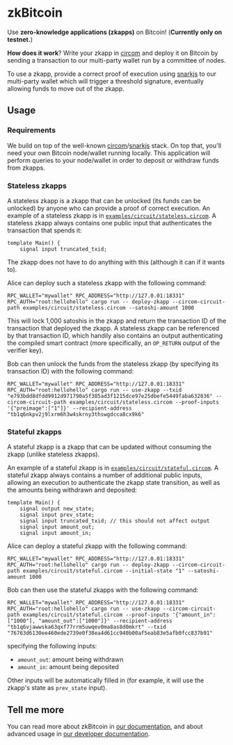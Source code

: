 # zkBitcoin

Use **zero-knowledge applications (zkapps)** on Bitcoin! (**Currently only on testnet.**)

**How does it work**? Write your zkapp in [circom](https://github.com/iden3/circom) and deploy it on Bitcoin by sending a transaction to our multi-party wallet run by a committee of nodes.

To use a zkapp, provide a correct proof of execution using [snarkjs](https://github.com/iden3/snarkjs) to our multi-party wallet which will trigger a threshold signature, eventually allowing funds to move out of the zkapp.

## Usage

### Requirements

We build on top of the well-known [circom](https://github.com/iden3/circom)/[snarkjs](https://github.com/iden3/snarkjs) stack. On top that, you'll need your own Bitcoin node/wallet running locally. This application will perform queries to your node/wallet in order to deposit or withdraw funds from zkapps.

### Stateless zkapps

A stateless zkapp is a zkapp that can be unlocked (its funds can be unlocked) by anyone who can provide a proof of correct execution. An example of a stateless zkapp is in [`examples/circuit/stateless.circom`](examples/circuit/stateless.circom). A stateless zkapp always contains one public input that authenticates the transaction that spends it:

```circom
template Main() {
    signal input truncated_txid;
```

The zkapp does not have to do anything with this (although it can if it wants to).

Alice can deploy such a stateless zkapp with the following command:

```shell
RPC_WALLET="mywallet" RPC_ADDRESS="http://127.0.01:18331" RPC_AUTH="root:hellohello" cargo run -- deploy-zkapp --circom-circuit-path examples/circuit/stateless.circom --satoshi-amount 1000
```

This will lock 1,000 satoshis in the zkapp and return the transaction ID of the transaction that deployed the zkapp. A stateless zkapp can be referenced by that transaction ID, which handily also contains an output authenticating the compiled smart contract (more specifically, an `OP_RETURN` output of the verifier key).

Bob can then unlock the funds from the stateless zkapp (by specifying its transaction ID) with the following command:

```shell
RPC_WALLET="mywallet" RPC_ADDRESS="http://127.0.01:18331" RPC_AUTH="root:hellohello" cargo run -- use-zkapp --txid "e793bdd8dfdd9912d971790a5f385ad3f1215dce97e25dbefe5449faba632836" --circom-circuit-path examples/circuit/stateless.circom --proof-inputs '{"preimage":["1"]}' --recipient-address "tb1q6nkpv2j9lxrm6h3w4skrny3thswgdcca8cx9k6"
```

### Stateful zkapps

A stateful zkapp is a zkapp that can be updated without consuming the zkapp (unlike stateless zkapps). 

An example of a stateful zkapp is in [`examples/circuit/stateful.circom`](examples/circuit/stateful.circom). A stateful zkapp always contains a number of additional public inputs, allowing an execution to authenticate the zkapp state transition, as well as the amounts being withdrawn and deposited:

```circom
template Main() {
    signal output new_state;
    signal input prev_state;
    signal input truncated_txid; // this should not affect output
    signal input amount_out;
    signal input amount_in;
```

Alice can deploy a stateful zkapp with the following command:

```shell
RPC_WALLET="mywallet" RPC_ADDRESS="http://127.0.01:18331" RPC_AUTH="root:hellohello" cargo run -- deploy-zkapp --circom-circuit-path examples/circuit/stateful.circom --initial-state "1" --satoshi-amount 1000     
```

Bob can then use the stateful zkapps with the following command:

```shell
RPC_WALLET="mywallet" RPC_ADDRESS="http://127.0.01:18331" RPC_AUTH="root:hellohello" cargo run -- use-zkapp --circom-circuit-path examples/circuit/stateful.circom --proof-inputs '{"amount_in":["1000"], "amount_out":["1000"]}' --recipient-address "tb1q6vjawwska63qxf77rrm5uwqev0ma8as8d0mkrt" --txid "76763d6130ee460ede2739e0f38ea4d61cc940b00af5eab83e5afb0fcc837b91"
```

specifying the following inputs:

* `amount_out`: amount being withdrawn
* `amount_in`: amount being deposited

Other inputs will be automatically filled in (for example, it will use the zkapp's state as `prev_state` input).

## Tell me more

You can read more about zkBitcoin in [our documentation](docs/), and about advanced usage in [our developer documentation](DEVELOPER.md).

